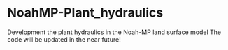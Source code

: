 # NoahMP-Plant_hydraulics
Development the plant hydraulics in the Noah-MP land surface model
The code will be updated in the near future!
